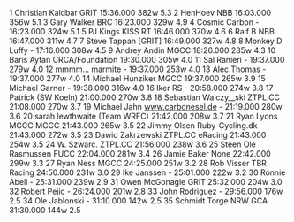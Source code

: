   1  Christian Kaldbar  GRIT    15:36.000      382w    5.3
  2  HenHoev  NBB    16:03.000      356w    5.1
  3  Gary Walker  BRC    16:23.000      329w    4.9
  4  Cosmic Carbon  -  16:23.000      324w    5.1
  5  PJ Kings  KISS RT    16:46.000      370w    4.6
  6  Ralf B  NBB    16:47.000      311w    4.7
  7  Steve Tappan  [GRIT]  16:49.000      327w    4.8
  8  Monkey D Luffy  -  17:16.000      308w    4.5
  9  Andrey Andin  MGCC    18:26.000      285w    4.3
 10  Baris Aytan  CRCA/Foundation    19:30.000      305w    4.0
 11  Sal Ranieri  -  19:37.000      279w    4.0
 12  mmmm... marmite  -  19:37.000      253w    4.0
 13  Alec Thomas  -  19:37.000      277w    4.0
 14  Michael Hunziker  MGCC    19:37.000      265w    3.9
 15  Michael Garner  -  19:38.000      316w    4.0
 16  Iker RS  -  20:58.000      274w    3.8
 17  Patrick  (SW Koeln)      21:00.000      270w    3.8
 18  Sebastian Walczy__ski  ZTPL.CC    21:08.000      270w    3.7
 19  Michael Jahn www.carbonesel.de  -  21:19.000      280w    3.6
 20  sarah lewthwaite  (Team WRFC)      21:42.000      208w    3.7
 21  Ryan Lyons MGCC  MGCC    21:43.000      265w    3.5
 22  Jimmy Olsen  Ruby-Cycling.dk    21:43.000      272w    3.5
 23  Dawid Zakrzewski  ZTPL.CC eRacing    21:43.000      254w    3.5
 24  W. Szwarc.  ZTPL.CC    21:56.000      238w    3.6
 25  Steen Ole Rasmussen  FUCC    22:04.000      281w    3.4
 26  Jamie Baker  None    22:42.000      299w    3.3
 27  Ryan Ness  MGCC    24:25.000      251w    3.2
 28  Rob Visser  TBR Racing    24:50.000      231w    3.0
 29  Ike Janssen  -  25:01.000      222w    3.2
 30  Ronnie Abell  -  25:31.000      239w    2.9
 31  Owen McGonagle  GRIT    25:32.000      204w    3.0
 32  Robert Pejic  -  26:24.000      201w    2.8
 33  John Rodriguez  -  29:56.000      176w    2.5
 34  Ole Jablonski  -  31:10.000      142w    2.5
 35  Schmidt Torge NRW  GCA    31:30.000      144w    2.5
